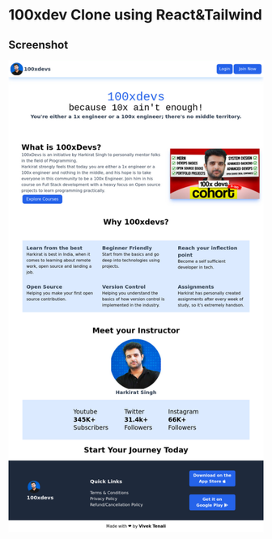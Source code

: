 # 100xdev Clone using React&Tailwind

## Screenshot

![App Screenshot](./src/assets/100xdevs-clone-vivek-netlify-app-1024xFULLdesktop-b35286.jpg)
